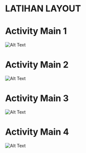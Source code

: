 # LATIHAN LAYOUT
# Activity Main 1
![Alt Text]()
# Activity Main 2
![Alt Text]()
# Activity Main 3
![Alt Text]()
# Activity Main 4
![Alt Text]()
